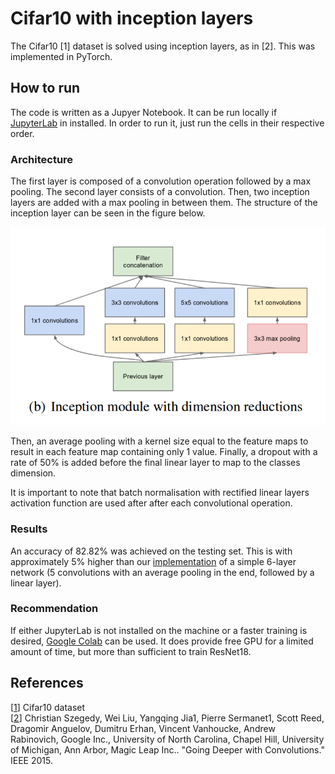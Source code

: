 # Cifar10 with inception layers

The Cifar10 [1] dataset is solved using inception layers, as in [2]. This was implemented in PyTorch.

## How to run

The code is written as a Jupyer Notebook. It can be run locally if [JupyterLab](https://jupyter.org/) in installed. In order to run it, just run the cells in their respective order. 

### Architecture
The first layer is composed of a convolution operation followed by a max pooling. The second layer consists of a convolution. Then, two inception layers are added with a max pooling in between them. The structure of the inception layer can be seen in the figure below.

![alt text](https://github.com/vladhondru25/diverse-AI-projects/blob/master/./Inception-Network/inception_module.png?raw=true)

Then, an average pooling with a kernel size equal to the feature maps to result in each feature map containing only 1 value. Finally, a dropout with a rate of 50% is added before the final linear layer to map to the classes dimension. 

It is important to note that batch normalisation with rectified linear layers activation function are used after after each convolutional operation.

### Results
An accuracy of 82.82% was achieved on the testing set. This is with approximately 5% higher than our [implementation](https://github.com/vladhondru25/famous-datasets/blob/master/cifar-10/cifar10_no_resnet.ipynb) of a simple 6-layer network (5 convolutions with an average pooling in the end, followed by a linear layer). 





### Recommendation

If either JupyterLab is not installed on the machine or a faster training is desired, [Google Colab](https://colab.research.google.com/) can be used. It does provide free GPU for a limited amount of time, but more than sufficient to train ResNet18.

## References

[[1](https://www.cs.toronto.edu/~kriz/cifar.html)] Cifar10 dataset \
[[2](https://static.googleusercontent.com/media/research.google.com/en//pubs/archive/43022.pdf)] Christian Szegedy, Wei Liu, Yangqing Jia1, Pierre Sermanet1, Scott Reed, Dragomir Anguelov, Dumitru Erhan, Vincent Vanhoucke, Andrew Rabinovich, Google Inc., University of North Carolina, Chapel Hill, University of Michigan, Ann Arbor, Magic Leap Inc.. "Going Deeper with Convolutions." IEEE 2015.
